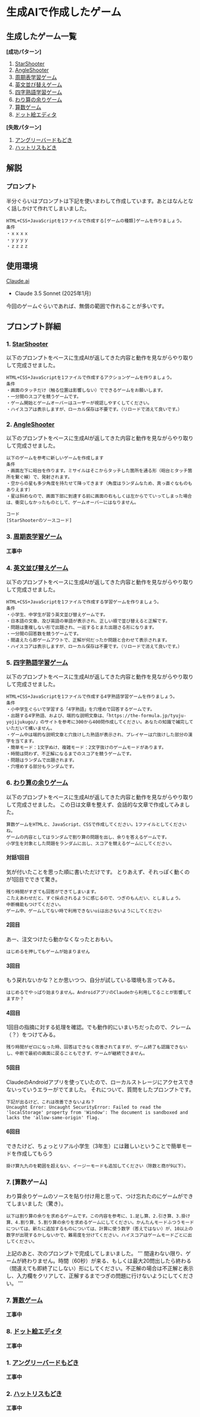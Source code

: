 # 生成AIで作成したゲーム
## 生成したゲーム一覧

**[成功パターン]**
 1. [StarShooter](https://t2k2pp.github.io/AIXA/games/star-catcher-game.html)
 2. [AngleShooter](https://t2k2pp.github.io/AIXA/games/angle-shooter-game.html)
 3. [周期表学習ゲーム](https://t2k2pp.github.io/AIXA/games/periodic-table-game-minimal.html)
 4. [英文並び替えゲーム](https://t2k2pp.github.io/AIXA/games/sentence-game.html)
 5. [四字熟語学習ゲーム](https://t2k2pp.github.io/AIXA/games/yojijukugo-game.html)
 6. [わり算の余りゲーム](https://t2k2pp.github.io/AIXA/games/division-remainder-game-with-easy.html)
 7. [算数ゲーム](https://t2k2pp.github.io/AIXA/games/math-game.tsx)
 8. [ドット絵エディタ](https://t2k2pp.github.io/AIXA/games/dot-paint.html)

**[失敗パターン]**
 1. [アングリーバードもどき](https://t2k2pp.github.io/AIXA/games/angry-birds-clone.html)
 2. [ハットリスもどき](https://t2k2pp.github.io/AIXA/games/hat-puzzle-complete.html)

## 解説
### プロンプト
半分ぐらいはプロンプトは下記を使いまわして作成しています。あとはなんとなく話しかけて作れてしまいました。
```Prompt
HTML+CSS+JavaScriptを1ファイルで作成する[ゲームの種類]ゲームを作りましょう。
条件
・ｘｘｘｘ
・ｙｙｙｙ
・ｚｚｚｚ
```

## 使用環境
[Claude.ai](https://claude.ai)
* Claude 3.5 Sonnet (2025年1月)

今回のゲームぐらいであれば、無償の範囲で作れることが多いです。

## プロンプト詳細
### 1. [StarShooter](https://t2k2pp.github.io/AIXA/games/star-catcher-game.html)
以下のプロンプトをベースに生成AIが返してきた内容と動作を見ながらやり取りして完成させました。
```Prompt
HTML+CSS+JavaScriptを1ファイルで作成するアクションゲームを作りましょう。
条件
・画面のタッチだけ（触る位置は影響しない）でできるゲームをお願いします。
・一分間のスコアを競うゲームです。
・ゲーム開始とゲームオーバーはユーザーが視認しやすくしてください。
・ハイスコアは表示しますが、ローカル保存は不要です。（リロードで消えて良いです。）
```
### 2. [AngleShooter](https://t2k2pp.github.io/AIXA/games/angle-shooter-game.html)
以下のプロンプトをベースに生成AIが返してきた内容と動作を見ながらやり取りして完成させました。
```Prompt
以下のゲームを参考に新しいゲームを作成します
条件
・画面左下に砲台を作ります。ミサイルはそこからタッチした箇所を通る形（砲台とタッチ箇所を繋ぐ線）で、発射されます。
・空からの星も多少角度を持たせて降ってきます（角度はランダムなため、真っ直ぐなものもありえます）
・星は斜めなので、画面下部に到達する前に画面の右もしくは左からでていってしまった場合は、衝突しなかったものとして、ゲームオーバーにはなりません。

コード
[StarShooterのソースコード]
```



### 3. [周期表学習ゲーム](https://t2k2pp.github.io/AIXA/games/periodic-table-game-minimal.html)
**工事中**

### 4. [英文並び替えゲーム](https://t2k2pp.github.io/AIXA/games/sentence-game.html)
以下のプロンプトをベースに生成AIが返してきた内容と動作を見ながらやり取りして完成させました。
```
HTML+CSS+JavaScriptを1ファイルで作成する学習ゲームを作りましょう。
条件
・小学生、中学生が習う英文並び替えゲームです。
・日本語の文章、及び英語の単語が表示され、正しい順で並び替えると正解です。
・問題は重複しない形で出題され、一巡するとまた出題さる形になります。
・一分間の回答数を競うゲームです。
・間違えたら即ゲームアウトで、正解が何だったか問題と合わせて表示されます。
・ハイスコアは表示しますが、ローカル保存は不要です。（リロードで消えて良いです。）
```

### 5. [四字熟語学習ゲーム](https://t2k2pp.github.io/AIXA/games/yojijukugo-game.html)
以下のプロンプトをベースに生成AIが返してきた内容と動作を見ながらやり取りして完成させました。
```
HTML+CSS+JavaScriptを1ファイルで作成する4字熟語学習ゲームを作りましょう。
条件
・小中学生ぐらいで学習する「4字熟語」を穴埋めで回答するゲームです。
・出題する4字熟語、および、端的な説明文章は、「https://the-formula.jp/tyuju-yojijukugo/」のサイトを参考に300から400問作成してください。あなたの知識で補完していただいて構いません。
・ゲーム中は端的な説明文章と穴抜けした熟語が表示され、プレイヤーは穴抜けした部分の漢字を当てます。
・簡単モード：1文字ぬけ、複雑モード：2文字抜けのゲームモードがあります。
・時間は問わず、不正解になるまでのスコアを競うゲームです。
・問題はランダムで出題されます。
・穴埋めする部分もランダムです。
```


### 6. [わり算の余りゲーム](https://t2k2pp.github.io/AIXA/games/division-remainder-game-with-easy.html)
以下のプロンプトをベースに生成AIが返してきた内容と動作を見ながらやり取りして完成させました。
この日は文章を整えず、会話的な文章で作成してみました。
```
算数ゲームをHTMLと、JavaScript、CSSで作成してください。1ファイルとしてくださいね。
ゲームの内容としてはランダムで割り算の問題を出し、余りを答えるゲームです。
小学生を対象とした問題をランダムに出し、スコアを競えるゲームにしてください。
```

#### 対話1回目
気が付いたことを思った順に書いただけです。
とりあえず、それっぽく動くのが1回目でできて驚き。
```
残り時間がすぎても回答ができてしまいます。
こたえあわせだと、すぐ採点されるように感じるので、つぎのもんだい、としましょう。
中断機能もつけてください。
ゲーム中、ゲームしてない時で利用できないuiは出さないようにしてください
```

#### 2回目
あー、注文つけたら動かなくなったとおもい。
```
はじめるを押してもゲームが始まりません
```

#### 3回目
もう戻れないかな？とか思いつつ、自分が試している環境も言ってみる。
```
はじめるでやっぱり始まりません。AndroidアプリのClaudeから利用してることが影響してますか？
```

#### 4回目
1回目の指摘に対する処理を確認。でも動作的にいまいちだったので、クレーム（？）をつけてみる。
```
残り時間がゼロになった時、回答はできなく改善されてますが、ゲーム終了も認識できないし、中断で最初の画面に戻ることもできず、ゲームが継続できません。
```

#### 5回目
ClaudeのAndroidアプリを使っていたので、ローカルストレージにアクセスできないっていうエラーがでてました。
それについて、質問をしたプロンプトです。
```
下記が出るけど、これは改善できないよね？
Uncaught Error: Uncaught SecurityError: Failed to read the 'localStorage' property from 'Window': The document is sandboxed and lacks the 'allow-same-origin' flag.
```

#### 6回目
できたけど、ちょっとリアル小学生（3年生）には難しいということで簡単モードを作成してもらう
```
掛け算九九のを範囲を超えない、イージーモードも追加してください（除数と商が9以下）。
```
### 7. [算数ゲーム]
わり算余りゲームのソースを貼り付け用と思って、つけ忘れたのにゲームができてしまいました（驚き）。
```
以下は割り算の余りを求めるゲームです。この内容を参考に、1.足し算、2.引き算、3.掛け算、4.割り算、5.割り算の余りを求めるゲームにしてください。かんたんモードふつうモードについては、新たに追加するものについては、計算に使う数字（答えではない）が、10以上の数字が出現するかしないかで、難易度を分けてください。ハイスコアはゲームモードごとに出してください。
```

上記のあと、次のプロンプトで完成してしまいました。
'''
間違わない限り、ゲームが終わりません。時間（60秒）が来る、もしくは最大20問出したら終わる（間違えても即終了にしない）形にしてください。不正解の場合は不正解と表示し、入力欄をクリアして、正解するまでつぎの問題に行けないようにしてください。
'''

### 7. [算数ゲーム](https://t2k2pp.github.io/AIXA/games/math-game.tsx)
**工事中**
### 8. [ドット絵エディタ](https://t2k2pp.github.io/AIXA/games/dot-paint.html)
**工事中**


### 1. [アングリーバードもどき](https://t2k2pp.github.io/AIXA/games/angry-birds-clone.html)
**工事中**
### 2. [ハットリスもどき](https://t2k2pp.github.io/AIXA/games/hat-puzzle-complete.html)
**工事中**
